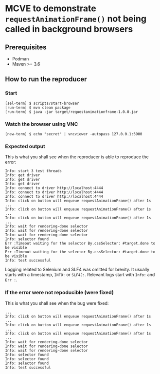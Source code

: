
# MCVE to demonstrate `requestAnimationFrame()` not being called in background browsers

## Prerequisites

- Podman
- Maven >= 3.6


## How to run the reproducer

### Start

```
[sel-term] $ scripts/start-browser
[run-term] $ mvn clean package
[run-term] $ java -jar target/requestanimationframe-1.0.0.jar
```


### Watch the browser using VNC

```
[new-term] $ echo "secret" | vncviewer -autopass 127.0.0.1:5900
```


### Expected output

This is what you shall see when the reproducer is able to reproduce the error:

```
Info: start 3 test threads
Info: get driver
Info: get driver
Info: get driver
Info: connect to driver http://localhost:4444
Info: connect to driver http://localhost:4444
Info: connect to driver http://localhost:4444
Info: click on button will enqueue requestAnimationFrame() after 1s ...
Info: click on button will enqueue requestAnimationFrame() after 1s ...
Info: click on button will enqueue requestAnimationFrame() after 1s ...
Info: wait for rendering-done selector
Info: wait for rendering-done selector
Info: wait for rendering-done selector
Info: selector found
Err :Timeout waiting for the selector By.cssSelector: #target.done to be visible
Err :Timeout waiting for the selector By.cssSelector: #target.done to be visible
Info: test successful
```

Logging related to Selenium and SLF4 was omitted for brevity. It usually starts with a timestamp, `INFO:` or `SLF4J:`. Relevant logs start with `Info:` and `Err :`.


### If the error were not repoducible (were fixed)

This is what you shall see when the bug were fixed:

```
...
Info: click on button will enqueue requestAnimationFrame() after 1s ...
Info: click on button will enqueue requestAnimationFrame() after 1s ...
Info: click on button will enqueue requestAnimationFrame() after 1s ...
Info: wait for rendering-done selector
Info: wait for rendering-done selector
Info: wait for rendering-done selector
Info: selector found
Info: selector found
Info: selector found
Info: test successful
```
